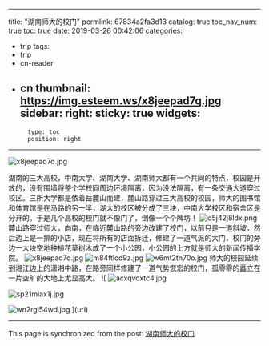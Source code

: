 
---
title: "湖南师大的校门"
permlink: 67834a2fa3d13
catalog: true
toc_nav_num: true
toc: true
date: 2019-03-26 00:42:06
categories:
- trip
tags:
- trip
- cn-reader
- cn
thumbnail: https://img.esteem.ws/x8jeepad7q.jpg
sidebar:
    right:
        sticky: true
widgets:
    -
        type: toc
        position: right
---


![x8jeepad7q.jpg](https://img.esteem.ws/x8jeepad7q.jpg)

湖南的三大高校，中南大学、湖南大学、湖南师大都有一个共同的特点，校园是开放的，没有围墙将整个学校同周边环境隔离，因为没法隔离，有一条交通大道穿过校区。三所大学都是依着岳麓山而建，麓山路穿过三大高校的校园，师大的图书馆和体育馆是在马路的另一半，湖大的校区被分成了三块，中南大学校区和宿舍区是分开的。于是几个高校的校门就不像门了，倒像一个个牌坊！
![q5j42j8ldx.png](https://img.esteem.ws/q5j42j8ldx.png)
麓山路穿过师大，向南，在临近麓山路的旁边改建了校门，以前只是一道斜坡，然后边上是一排的小店，现在将所有的店面拆迁，修建了一道气派的大门，校门的旁边一大块空地种植花草树木成了一个小公园，小公园的上方就是师大的新闻传播学院。
![x8jeepad7q.jpg](https://img.esteem.ws/x8jeepad7q.jpg)
![m84ftlcd9z.jpg](https://img.esteem.ws/m84ftlcd9z.jpg)
![w6mt2tn70o.jpg](https://img.esteem.ws/w6mt2tn70o.jpg)
师大的校园延续到湘江边上的潇湘中路，在路旁同样修建了一道气势恢宏的校门，孤零零的矗立在一片空旷的大地上尤显高大。
![
![acxqvoxtc4.jpg](https://img.esteem.ws/acxqvoxtc4.jpg)

![sp21miax1j.jpg](https://img.esteem.ws/sp21miax1j.jpg)

![wn2rgi54wd.jpg](https://img.esteem.ws/wn2rgi54wd.jpg)
](url)

- - -

This page is synchronized from the post: [湖南师大的校门](https://steemit.com/@m18207319997/67834a2fa3d13)
